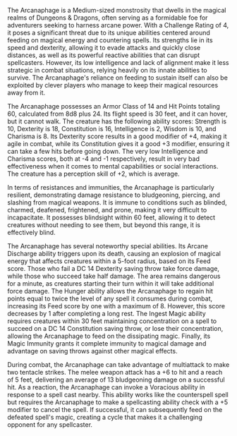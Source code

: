 The Arcanaphage is a Medium-sized monstrosity that dwells in the magical realms of Dungeons & Dragons, often serving as a formidable foe for adventurers seeking to harness arcane power. With a Challenge Rating of 4, it poses a significant threat due to its unique abilities centered around feeding on magical energy and countering spells. Its strengths lie in its speed and dexterity, allowing it to evade attacks and quickly close distances, as well as its powerful reactive abilities that can disrupt spellcasters. However, its low intelligence and lack of alignment make it less strategic in combat situations, relying heavily on its innate abilities to survive. The Arcanaphage's reliance on feeding to sustain itself can also be exploited by clever players who manage to keep their magical resources away from it.

The Arcanaphage possesses an Armor Class of 14 and Hit Points totaling 60, calculated from 8d8 plus 24. Its flight speed is 30 feet, and it can hover, but it cannot walk. The creature has the following ability scores: Strength is 10, Dexterity is 18, Constitution is 16, Intelligence is 2, Wisdom is 10, and Charisma is 8. Its Dexterity score results in a good modifier of +4, making it agile in combat, while its Constitution gives it a good +3 modifier, ensuring it can take a few hits before going down. The very low Intelligence and Charisma scores, both at -4 and -1 respectively, result in very bad effectiveness when it comes to mental capabilities or social interactions. The creature has a perception skill of +2, which is average.

In terms of resistances and immunities, the Arcanaphage is particularly resilient, demonstrating damage resistance to bludgeoning, piercing, and slashing from magical weapons. It is immune to conditions such as blinded, charmed, deafened, frightened, and prone, making it very difficult to incapacitate. It possesses blindsight within 60 feet, allowing it to detect creatures without needing to see them, but beyond this range, it is effectively blind.

The Arcanaphage has several noteworthy special abilities. Its Arcane Discharge ability triggers upon its death, causing an explosion of magical energy that affects creatures within a 5-foot radius, based on its Feed score. Those who fail a DC 14 Dexterity saving throw take force damage, while those who succeed take half damage. The area remains dangerous for a minute, as creatures starting their turn within it will take additional force damage. The Hunger ability allows the Arcanaphage to regain hit points equal to twice the level of any spell it consumes during combat, increasing its Feed score by one with a maximum of 8. However, this score decreases by 1 after completing a long rest. The Ingest Magic ability requires creatures within 30 feet maintaining concentration on a spell to succeed on a DC 14 Constitution saving throw, or lose their concentration, allowing the Arcanaphage to feed on the dissipating magic. Finally, its Magic Immunity grants it complete immunity to magical damage and advantage on saving throws against other magical effects.

During combat, the Arcanaphage can take advantage of multiattack to make two tentacle strikes. The melee weapon attack has a +6 to hit and a reach of 5 feet, delivering an average of 13 bludgeoning damage on a successful hit. As a reaction, the Arcanaphage can invoke a Voracious ability in response to a spell cast nearby. This ability works like the counterspell spell but requires the Arcanaphage to make a spellcasting ability check with a +5 modifier to cancel the spell. If successful, it can subsequently feed on the defeated spell's magic, creating a cycle that makes it a challenging opponent for any spellcaster.